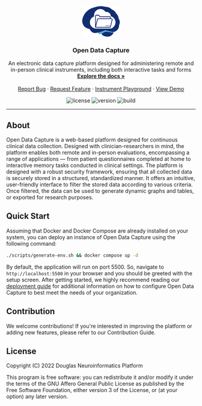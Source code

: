 <!-- PROJECT LOGO -->
<div align="center">
  <a href="https://github.com/DouglasNeuroInformatics/OpenDataCapture">
    <img src=".github/assets/logo.png" alt="Logo" width="100" >
  </a>
  <h3 align="center">Open Data Capture</h3>
  <p align="center">
    An electronic data capture platform designed for administering remote and in-person clinical instruments, including both interactive tasks and forms 
    <br />
    <a href="https://opendatacapture.org/docs">
      <strong>Explore the docs »
      </strong>
    </a>
    <br />
    <br />
    <a href="https://github.com/DouglasNeuroInformatics/OpenDataCapture/issues" rel="noreferrer" target="_blank">Report Bug</a>
    ·
    <a href="https://github.com/DouglasNeuroInformatics/OpenDataCapture/issues" rel="noreferrer" target="_blank">Request Feature</a>
    ·
    <a href="https://playground.opendatacapture.org" rel="noreferrer" target="_blank">Instrument Playground</a>
    ·
    <a href="https://demo.opendatacapture.org" rel="noreferrer" target="_blank">View Demo</a>
  </p>
</div>

<!-- PROJECT SHIELDS -->
<div align="center">

![license](https://img.shields.io/github/license/DouglasNeuroInformatics/OpenDataCapture)
![version](https://img.shields.io/github/package-json/v/DouglasNeuroInformatics/OpenDataCapture)
![build](https://github.com/DouglasNeuroInformatics/OpenDataCapture/actions/workflows/build.yaml/badge.svg)

<!-- [![codecov](https://codecov.io/gh/DouglasNeuroInformatics/OpenDataCapture/branch/main/graph/badge.svg?token=XHC7BY6PJ1)](https://codecov.io/gh/DouglasNeuroInformatics/OpenDataCapture) -->

</div>
<hr />

## About

Open Data Capture is a web-based platform designed for continuous clinical data collection. Designed with clinician-researchers in mind, the platform enables both remote and in-person evaluations, encompassing a range of applications — from patient questionnaires completed at home to interactive memory tasks conducted in clinical settings. The platform is designed with a robust security framework, ensuring that all collected data is securely stored in a structured, standardized manner. It offers an intuitive, user-friendly interface to filter the stored data according to various criteria. Once filtered, the data can be used to generate dynamic graphs and tables, or exported for research purposes.

## Quick Start

Assuming that Docker and Docker Compose are already installed on your system, you can deploy an instance of Open Data Capture using the following command:

```sh
./scripts/generate-env.sh && docker compose up -d
```

By default, the application will run on port 5500. So, navigate to `http://localhost:5500` in your browser and you should be greeted with the setup screen. After getting started, we highly recommend reading our [deployment guide](http://opendatacapture.org/en/tutorials/deployment/) for additional information on how to configure Open Data Capture to best meet the needs of your organization.

## Contribution

We welcome contributions! If you're interested in improving the platform or adding new features, please refer to our Contribution Guide.

## License

Copyright (C) 2022 Douglas Neuroinformatics Platform

This program is free software: you can redistribute it and/or modify
it under the terms of the GNU Affero General Public License as published by
the Free Software Foundation, either version 3 of the License, or
(at your option) any later version.

